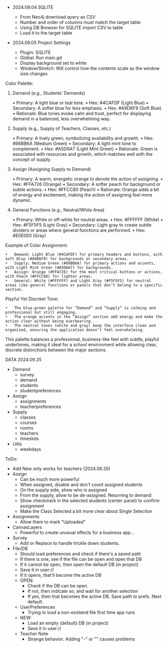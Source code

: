 - 2024.09.04 SQLITE
  - From Neo4j download query as CSV
  - Number and order of columns must match the target table
  - Using DB Browser for SQLITE import CSV to table
  - Load it to the target table

- 2024.09.05 Project Settings
  - Plugin: SQLITE
  - Global: Run main.gd
  - Display background set to white
  - Window/Stretch: Will control how the contents scale as the window size changes


Color Palette:

1. Demand (e.g., Students’ Demands)

	•	Primary: A light blue or teal tone.
	•	Hex: #4CAFDF (Light Blue)
	•	Secondary: A softer blue for less emphasis.
	•	Hex: #A9D6F9 (Soft Blue)
	•	Rationale: Blue tones evoke calm and trust, perfect for displaying demand in a balanced, less overwhelming way.

2. Supply (e.g., Supply of Teachers, Classes, etc.)

	•	Primary: A lively green, symbolizing availability and growth.
	•	Hex: #66BB6A (Medium Green)
	•	Secondary: A light mint tone to complement.
	•	Hex: #A5D6A7 (Light Mint Green)
	•	Rationale: Green is associated with resources and growth, which matches well with the concept of supply.

3. Assign (Assigning Supply to Demand)

	•	Primary: A warm, energetic orange to denote the action of assigning.
	•	Hex: #FFA726 (Orange)
	•	Secondary: A softer peach for background or subtle actions.
	•	Hex: #FFCC80 (Peach)
	•	Rationale: Orange adds a bit of energy and excitement, making the action of assigning feel more dynamic.

4. General Functions (e.g., Neutral/White Area)

	•	Primary: White or off-white for neutral areas.
	•	Hex: #FFFFFF (White)
	•	Hex: #F5F5F5 (Light Gray)
	•	Secondary: Light gray to create subtle dividers or areas where general functions are performed.
	•	Hex: #E0E0E0 (Gray)

Example of Color Assignment:

	•	Demand: Light Blue (#4CAFDF) for primary headers and buttons, with Soft Blue (#A9D6F9) for backgrounds or secondary areas.
	•	Supply: Medium Green (#66BB6A) for primary actions and accents, with Light Mint Green (#A5D6A7) for backgrounds.
	•	Assign: Orange (#FFA726) for the most critical buttons or actions, with Peach (#FFCC80) for lighter areas.
	•	General: White (#FFFFFF) and Light Gray (#F5F5F5) for neutral areas like general functions or panels that don’t belong to a specific section.

Playful Yet Discreet Tone:

	•	The blue-green palette for “Demand” and “Supply” is calming and professional but still engaging.
	•	The orange accents in the “Assign” section add energy and make the action clear without being overbearing.
	•	The neutral tones (white and gray) keep the interface clean and organized, ensuring the application doesn’t feel overwhelming.

This palette balances a professional, business-like feel with subtle, playful undertones, making it ideal for a school environment while allowing clear, discrete distinctions between the major sections.


DATA 2024.09.25
- Demand
  - survey
  - demand
  - students
  - studentpreferences
- Assign
  - assignments	
  - teacherpreferences
- Supply
  - classes
  - courses
  - rooms
  - teachers
  - timeslots
- Utils
  - weekdays


ToDo:
- Add New only works for teachers (2024.09.26)
- Assign
  - Can be much more powerful
  - When assigned, disable and don't count assigned students
  - On the supply side, show who is assigned
  - From the supply, allow to be de-assigned. Returning to demand
  - Show checkmark in the selected students (center panel) to confirm assignment
  - Make the Class Selected a bit more clear about Single Selection
- Assignments
  - Allow them to mark "Uploaded"
- CanvasLayers
  - Powerful to create unusual effects for a business app...
- Survey
  - Add or Replace to handle trickle down students.
- File/DB
  - Should load preferences and check if there's a saved path
  - If there is one, see if the file can be open and open that DB
  - If it cannot be open, then open the default DB (in project)
  - Save it in user://
  - If it opens, that'll become the active DB
  - OPEN:
    - Check if the DB can be open.
    - If not, then indicate so, and wait for another selection
    - If yes, then that becomes the active DB. Save path to prefs. Next default.
  - UserPreferences
    - Trying to load a non-existend file first time app runs
  - NEW: 
    - Load an empty (default) DB (in project)
    - Save it in user://
  - Teacher Note
    - Strange behavior. Adding "-" or "" causes problems